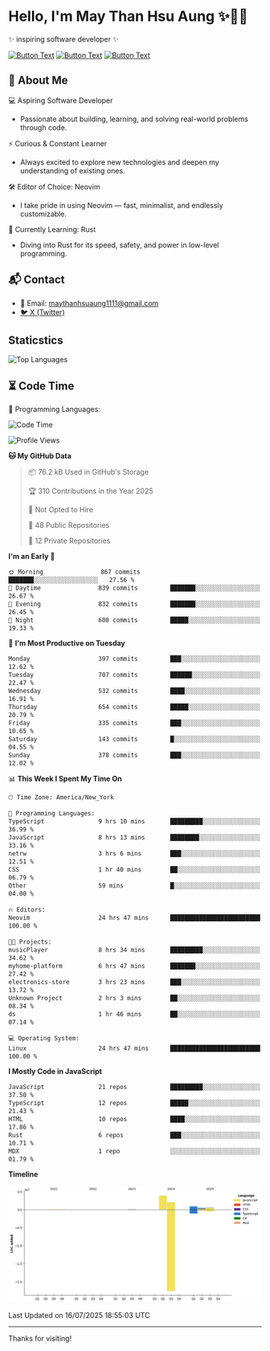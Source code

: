 # Hello, I'm May Than Hsu Aung ✨👱‍♀️
✨ inspiring software developer ✨

[![Button Text](https://img.shields.io/badge/Linked%20In-blue?style=for-the-badge)](https://www.linkedin.com/in/maythanhsu/)
[![Button Text](https://img.shields.io/badge/My%20Portfolio-pink?style=for-the-badge)](https://mayshecodes.vercel.app)
[![Button Text](https://img.shields.io/badge/Github-black?style=for-the-badge)](https://github.com/maythanhsuaung0-0)

## 👋 About Me

  💻 Aspiring Software Developer
  - Passionate about building, learning, and solving real-world problems through code.

  ⚡ Curious & Constant Learner
  - Always excited to explore new technologies and deepen my understanding of existing ones.

  🛠️ Editor of Choice: Neovim
  - I take pride in using Neovim — fast, minimalist, and endlessly customizable.

  🦀 Currently Learning: Rust
  - Diving into Rust for its speed, safety, and power in low-level programming.
    
## 📬 Contact
- 📧 Email: maythanhsuaung1111@gmail.com
- [🐦 X (Twitter)](https://x.com/@shizuko042k)
  
## Staticstics

![Top Languages](https://github-readme-stats.vercel.app/api/top-langs/?username=maythanhsuaung0-0&layout=compact&theme=tokyonight)

## ⏳ Code Time


💬 Programming Languages: 
<!--START_SECTION:waka-->
![Code Time](http://img.shields.io/badge/Code%20Time-313%20hrs%2042%20mins-blue)

![Profile Views](http://img.shields.io/badge/Profile%20Views-0-blue)

**🐱 My GitHub Data** 

> 📦 76.2 kB Used in GitHub's Storage 
 > 
> 🏆 310 Contributions in the Year 2025
 > 
> 🚫 Not Opted to Hire
 > 
> 📜 48 Public Repositories 
 > 
> 🔑 12 Private Repositories 
 > 
**I'm an Early 🐤** 

```text
🌞 Morning                867 commits         ███████░░░░░░░░░░░░░░░░░░   27.56 % 
🌆 Daytime                839 commits         ███████░░░░░░░░░░░░░░░░░░   26.67 % 
🌃 Evening                832 commits         ███████░░░░░░░░░░░░░░░░░░   26.45 % 
🌙 Night                  608 commits         █████░░░░░░░░░░░░░░░░░░░░   19.33 % 
```
📅 **I'm Most Productive on Tuesday** 

```text
Monday                   397 commits         ███░░░░░░░░░░░░░░░░░░░░░░   12.62 % 
Tuesday                  707 commits         ██████░░░░░░░░░░░░░░░░░░░   22.47 % 
Wednesday                532 commits         ████░░░░░░░░░░░░░░░░░░░░░   16.91 % 
Thursday                 654 commits         █████░░░░░░░░░░░░░░░░░░░░   20.79 % 
Friday                   335 commits         ███░░░░░░░░░░░░░░░░░░░░░░   10.65 % 
Saturday                 143 commits         █░░░░░░░░░░░░░░░░░░░░░░░░   04.55 % 
Sunday                   378 commits         ███░░░░░░░░░░░░░░░░░░░░░░   12.02 % 
```


📊 **This Week I Spent My Time On** 

```text
🕑︎ Time Zone: America/New_York

💬 Programming Languages: 
TypeScript               9 hrs 10 mins       █████████░░░░░░░░░░░░░░░░   36.99 % 
JavaScript               8 hrs 13 mins       ████████░░░░░░░░░░░░░░░░░   33.16 % 
netrw                    3 hrs 6 mins        ███░░░░░░░░░░░░░░░░░░░░░░   12.51 % 
CSS                      1 hr 40 mins        ██░░░░░░░░░░░░░░░░░░░░░░░   06.79 % 
Other                    59 mins             █░░░░░░░░░░░░░░░░░░░░░░░░   04.00 % 

🔥 Editors: 
Neovim                   24 hrs 47 mins      █████████████████████████   100.00 % 

🐱‍💻 Projects: 
musicPlayer              8 hrs 34 mins       █████████░░░░░░░░░░░░░░░░   34.62 % 
myhome-platform          6 hrs 47 mins       ███████░░░░░░░░░░░░░░░░░░   27.42 % 
electronics-store        3 hrs 23 mins       ███░░░░░░░░░░░░░░░░░░░░░░   13.72 % 
Unknown Project          2 hrs 3 mins        ██░░░░░░░░░░░░░░░░░░░░░░░   08.34 % 
ds                       1 hr 46 mins        ██░░░░░░░░░░░░░░░░░░░░░░░   07.14 % 

💻 Operating System: 
Linux                    24 hrs 47 mins      █████████████████████████   100.00 % 
```

**I Mostly Code in JavaScript** 

```text
JavaScript               21 repos            █████████░░░░░░░░░░░░░░░░   37.50 % 
TypeScript               12 repos            █████░░░░░░░░░░░░░░░░░░░░   21.43 % 
HTML                     10 repos            ████░░░░░░░░░░░░░░░░░░░░░   17.86 % 
Rust                     6 repos             ███░░░░░░░░░░░░░░░░░░░░░░   10.71 % 
MDX                      1 repo              ░░░░░░░░░░░░░░░░░░░░░░░░░   01.79 % 
```



**Timeline**

![Lines of Code chart](https://raw.githubusercontent.com/maythanhsuaung0-0/maythanhsuaung0-0/main/assets/bar_graph.png)


 Last Updated on 16/07/2025 18:55:03 UTC
<!--END_SECTION:waka-->


-----

Thanks for visiting!
